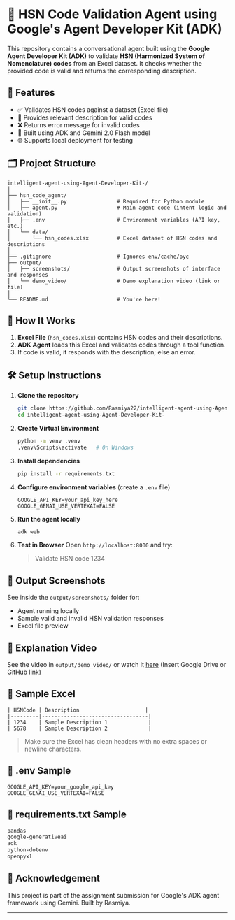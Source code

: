 
# 🧠 HSN Code Validation Agent using Google's Agent Developer Kit (ADK)

This repository contains a conversational agent built using the **Google Agent Developer Kit (ADK)** to validate **HSN (Harmonized System of Nomenclature) codes** from an Excel dataset. It checks whether the provided code is valid and returns the corresponding description.

## 🚀 Features

- ✅ Validates HSN codes against a dataset (Excel file)
- 📄 Provides relevant description for valid codes
- ❌ Returns error message for invalid codes
- 🧠 Built using ADK and Gemini 2.0 Flash model
- 🌐 Supports local deployment for testing

## 🗂️ Project Structure

```
intelligent-agent-using-Agent-Developer-Kit-/
│
├── hsn_code_agent/
│   ├── __init__.py                # Required for Python module
│   ├── agent.py                   # Main agent code (intent logic and validation)
│   ├── .env                       # Environment variables (API key, etc.)
│   └── data/
│       └── hsn_codes.xlsx         # Excel dataset of HSN codes and descriptions
│
├── .gitignore                     # Ignores env/cache/pyc
├── output/
│   ├── screenshots/               # Output screenshots of interface and responses
│   └── demo_video/                # Demo explanation video (link or file)
│
└── README.md                      # You're here!
```

## 🧪 How It Works

1. **Excel File** (`hsn_codes.xlsx`) contains HSN codes and their descriptions.
2. **ADK Agent** loads this Excel and validates codes through a tool function.
3. If code is valid, it responds with the description; else an error.

## 🛠️ Setup Instructions

1. **Clone the repository**
   ```bash
   git clone https://github.com/Rasmiya22/intelligent-agent-using-Agent-Developer-Kit-.git
   cd intelligent-agent-using-Agent-Developer-Kit-
   ```

2. **Create Virtual Environment**
   ```bash
   python -m venv .venv
   .venv\Scripts\activate   # On Windows
   ```

3. **Install dependencies**
   ```bash
   pip install -r requirements.txt
   ```

4. **Configure environment variables** (create a `.env` file)
   ```env
   GOOGLE_API_KEY=your_api_key_here
   GOOGLE_GENAI_USE_VERTEXAI=FALSE
   ```

5. **Run the agent locally**
   ```bash
   adk web
   ```

6. **Test in Browser**
   Open `http://localhost:8000` and try:
   > Validate HSN code 1234

## 📸 Output Screenshots

See inside the `output/screenshots/` folder for:

- Agent running locally
- Sample valid and invalid HSN validation responses
- Excel file preview

## 🎥 Explanation Video

See the video in `output/demo_video/` or watch it [here](#) (Insert Google Drive or GitHub link)

## 📄 Sample Excel

```
| HSNCode | Description                     |
|---------|----------------------------------|
| 1234    | Sample Description 1             |
| 5678    | Sample Description 2             |
```

> Make sure the Excel has clean headers with no extra spaces or newline characters.

## 🔐 .env Sample

```env
GOOGLE_API_KEY=your_google_api_key
GOOGLE_GENAI_USE_VERTEXAI=FALSE
```

## 🧾 requirements.txt Sample

```txt
pandas
google-generativeai
adk
python-dotenv
openpyxl
```

## 🙏 Acknowledgement

This project is part of the assignment submission for Google's ADK agent framework using Gemini. Built by Rasmiya.

---


